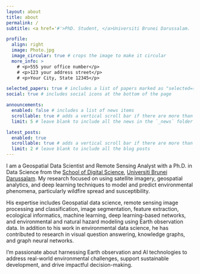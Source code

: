 ```yaml
---
layout: about
title: about
permalink: /
subtitle: <a href='#'>PhD. Student, </a>Universiti Brunei Darussalam.

profile:
  align: right
  image: Photo.jpg
  image_circular: true # crops the image to make it circular
  more_info: >
    # <p>555 your office number</p>
    # <p>123 your address street</p>
    # <p>Your City, State 12345</p>

selected_papers: true # includes a list of papers marked as "selected={true}"
social: true # includes social icons at the bottom of the page

announcements:
  enabled: false # includes a list of news items
  scrollable: true # adds a vertical scroll bar if there are more than 3 news items
  limit: 5 # leave blank to include all the news in the `_news` folder

latest_posts:
  enabled: true
  scrollable: true # adds a vertical scroll bar if there are more than 3 new posts items
  limit: 2 # leave blank to include all the blog posts
---
```


I am a Geospatial Data Scientist and Remote Sensing Analyst with a Ph.D. in Data Science from the  [School of Digital Science](https://sds.ubd.edu.bn/), [Universiti Brunei Darussalam](https://ubd.edu.bn/). My research focused on using satellite imagery, geospatial analytics, and deep learning techniques to model and predict environmental phenomena, particularly wildfire spread and susceptibility.

His expertise includes Geospatial data science, remote sensing image processing and classification, image segmentation, feature extraction, ecological informatics, machine learning, deep learning-based networks, and environmental and natural hazard modeling using Earth observation data. In addition to his work in environmental data science, he has contributed to research in visual question answering, knowledge graphs, and graph neural networks. 

I’m passionate about harnessing Earth observation and AI technologies to address real-world environmental challenges, support sustainable development, and drive impactful decision-making.
